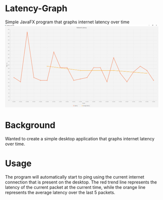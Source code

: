 # Latency-Graph
Simple JavaFX program that graphs internet latency over time
![](images/img1.png)

# Background
Wanted to create a simple desktop application that graphs internet latency over time. 

# Usage
The program will automatically start to ping using the current internet connection that is present on the desktop. The red trend line represents the latency of the current packet at the current time, while the orange line represents the average latency over the last 5 packets.
